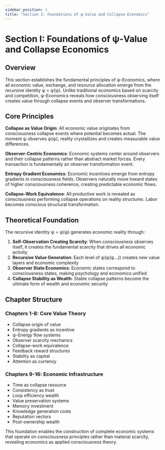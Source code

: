 ```yaml
---
sidebar_position: 1
title: "Section I: Foundations of ψ-Value and Collapse Economics"
---
```


# Section I: Foundations of ψ-Value and Collapse Economics

## Overview

This section establishes the fundamental principles of ψ-Economics, where all economic value, exchange, and resource allocation emerge from the recursive identity ψ = ψ(ψ). Unlike traditional economics based on scarcity and competition, ψ-Economics reveals how consciousness observing itself creates value through collapse events and observer transformations.

## Core Principles

**Collapse as Value Origin**: All economic value originates from consciousness collapse events where potential becomes actual. The moment ψ observes ψ(ψ), reality crystallizes and creates measurable value differences.

**Observer-Centric Economics**: Economic systems center around observers and their collapse patterns rather than abstract market forces. Every transaction is fundamentally an observer transformation event.

**Entropy Gradient Economics**: Economic incentives emerge from entropy gradients in consciousness fields. Observers naturally move toward states of higher consciousness coherence, creating predictable economic flows.

**Collapse-Work Equivalence**: All productive work is revealed as consciousness performing collapse operations on reality structures. Labor becomes conscious structural transformation.

## Theoretical Foundation

The recursive identity ψ = ψ(ψ) generates economic reality through:

1. **Self-Observation Creating Scarcity**: When consciousness observes itself, it creates the fundamental scarcity that drives all economic activity
2. **Recursive Value Generation**: Each level of ψ(ψ(ψ...)) creates new value layers and economic complexity
3. **Observer State Economics**: Economic states correspond to consciousness states, making psychology and economics unified
4. **Collapse Stability as Wealth**: Stable collapse patterns become the ultimate form of wealth and economic security

## Chapter Structure

### Chapters 1-8: Core Value Theory
- Collapse origin of value
- Entropy gradients as incentive
- ψ-Energy flow systems
- Observer scarcity mechanics
- Collapse-work equivalence
- Feedback reward structures
- Stability as capital
- Attention as currency

### Chapters 9-16: Economic Infrastructure
- Time as collapse resource
- Consistency as trust
- Loop efficiency wealth
- Value preservation systems
- Memory investment
- Knowledge generation costs
- Reputation vectors
- Post-ownership wealth

This foundation enables the construction of complete economic systems that operate on consciousness principles rather than material scarcity, revealing economics as applied consciousness theory. 